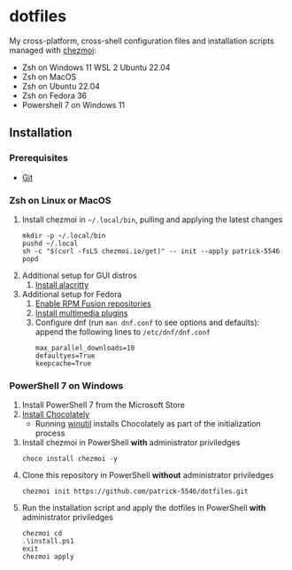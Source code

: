 # dotfiles

My cross-platform, cross-shell configuration files and installation scripts managed with [chezmoi](https://www.chezmoi.io/):
- Zsh on Windows 11 WSL 2 Ubuntu 22.04
- Zsh on MacOS
- Zsh on Ubuntu 22.04
- Zsh on Fedora 36
- Powershell 7 on Windows 11

## Installation

### Prerequisites

- [Git](https://git-scm.com/book/en/v2/Getting-Started-Installing-Git)

### Zsh on Linux or MacOS
1. Install chezmoi in `~/.local/bin`, pulling and applying the latest changes
    ```
    mkdir -p ~/.local/bin
    pushd ~/.local
    sh -c "$(curl -fsLS chezmoi.io/get)" -- init --apply patrick-5546
    popd
    ```
2. Additional setup for GUI distros
    1. [Install alacritty](https://github.com/alacritty/alacritty/blob/master/INSTALL.md)
4. Additional setup for Fedora
    1. [Enable RPM Fusion repositories](https://docs.fedoraproject.org/en-US/quick-docs/setup_rpmfusion/)
    2. [Install multimedia plugins](https://docs.fedoraproject.org/en-US/quick-docs/assembly_installing-plugins-for-playing-movies-and-music/)
    3. Configure dnf (run `man dnf.conf` to see options and defaults): append the following lines to `/etc/dnf/dnf.conf`
        ```
        max_parallel_downloads=10
        defaultyes=True
        keepcache=True
        ```

### PowerShell 7 on Windows
1. Install PowerShell 7 from the Microsoft Store
2. [Install Chocolately](https://docs.chocolatey.org/en-us/choco/setup)
    - Running [winutil](https://github.com/ChrisTitusTech/winutil) installs Chocolately as part of the initialization process
3. Install chezmoi in PowerShell **with** administrator priviledges
    ```
    choco install chezmoi -y
    ```
4. Clone this repository in PowerShell **without** administrator priviledges
    ```
    chezmoi init https://github.com/patrick-5546/dotfiles.git
    ```
5. Run the installation script and apply the dotfiles in PowerShell **with** administrator priviledges
    ```
    chezmoi cd
    .\install.ps1
    exit
    chezmoi apply
    ```
